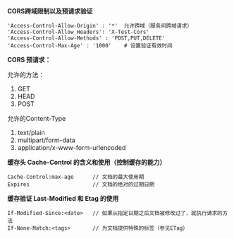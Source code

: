 **CORS跨域限制以及预请求验证**

```
'Access-Control-Allow-Origin' : '*'  允许跨域（服务间跨域请求）
'Access-Control-Allow_Headers': 'X-Test-Cors'
'Access-Control-Allow-Methods' : 'POST,PUT,DELETE'
'Access-Control-Max-Age' : '1000'    # 设置验证有效时间
```

**CORS 预请求：**

允许的方法：

1. GET
2. HEAD
3. POST

允许的Content-Type

1. text/plain
2. multipart/form-data
3. application/x-www-form-urlencoded

**缓存头 Cache-Control 的含义和使用（**控制缓存的能力**）**

```
Cache-Control:max-age      // 文档的最大使用期
Expires                    // 文档的绝对的过期日期

```

**缓存验证 Last-Modified 和 Etag 的使用**

```
If-Modified-Since:<date>   // 如果从指定日期之后文档被修改过了，就执行请求的方法
If-None-Match:<tags>       // 为文档提供特殊的标签（参见ETag）
```





